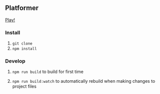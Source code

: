 ## Platformer

[Play!](https://eddykasp.github.io/platformer-html5-game/plat.html)

### Install

1. ```git clone```
2. ```npm install```

### Develop
1. ```npm run build``` to build for first time

2. ```npm run build:watch``` to automatically rebuild when making changes to project files
